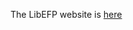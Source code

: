 The LibEFP website is [here](https://pages.github.itap.purdue.edu/Slipchenko-group/slipchenko-group.github.io/)
